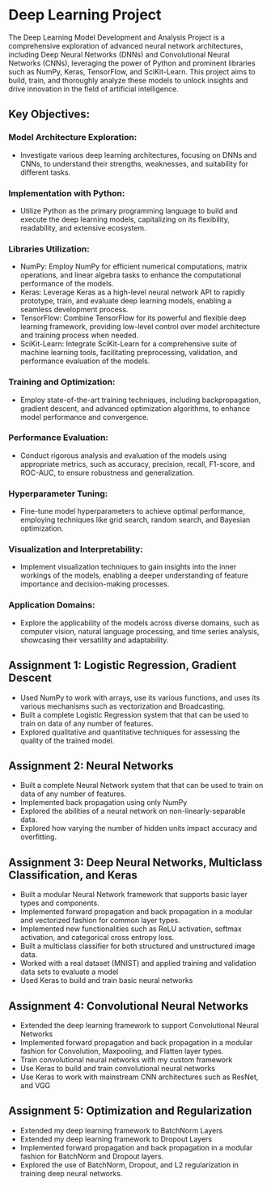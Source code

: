 # Deep Learning Project
The Deep Learning Model Development and Analysis Project is a comprehensive exploration of advanced neural network architectures, including Deep Neural Networks (DNNs) and Convolutional Neural Networks (CNNs), leveraging the power of Python and prominent libraries such as NumPy, Keras, TensorFlow, and SciKit-Learn. This project aims to build, train, and thoroughly analyze these models to unlock insights and drive innovation in the field of artificial intelligence.

## Key Objectives:

### Model Architecture Exploration: 
- Investigate various deep learning architectures, focusing on DNNs and CNNs, to understand their strengths, weaknesses, and suitability for different tasks.

### Implementation with Python:
- Utilize Python as the primary programming language to build and execute the deep learning models, capitalizing on its flexibility, readability, and extensive ecosystem.

### Libraries Utilization:

- NumPy: Employ NumPy for efficient numerical computations, matrix operations, and linear algebra tasks to enhance the computational performance of the models.
- Keras: Leverage Keras as a high-level neural network API to rapidly prototype, train, and evaluate deep learning models, enabling a seamless development process.
- TensorFlow: Combine TensorFlow for its powerful and flexible deep learning framework, providing low-level control over model architecture and training process when needed.
- SciKit-Learn: Integrate SciKit-Learn for a comprehensive suite of machine learning tools, facilitating preprocessing, validation, and performance evaluation of the models.
### Training and Optimization: 
- Employ state-of-the-art training techniques, including backpropagation, gradient descent, and advanced optimization algorithms, to enhance model performance and convergence.

### Performance Evaluation: 
- Conduct rigorous analysis and evaluation of the models using appropriate metrics, such as accuracy, precision, recall, F1-score, and ROC-AUC, to ensure robustness and generalization.

### Hyperparameter Tuning: 
- Fine-tune model hyperparameters to achieve optimal performance, employing techniques like grid search, random search, and Bayesian optimization.

### Visualization and Interpretability: 
- Implement visualization techniques to gain insights into the inner workings of the models, enabling a deeper understanding of feature importance and decision-making processes.

### Application Domains: 
- Explore the applicability of the models across diverse domains, such as computer vision, natural language processing, and time series analysis, showcasing their versatility and adaptability.

## Assignment 1: Logistic Regression, Gradient Descent
- Used NumPy to work with arrays, use its various functions, and uses its various mechanisms such as vectorization and Broadcasting.
- Built a complete Logistic Regression system that that can be used to train on data of any number of features.
- Explored qualitative and quantitative techniques for assessing the quality of the trained model.
## Assignment 2: Neural Networks
- Built a complete Neural Network system that that can be used to train on data of any number of features.
- Implemented back propagation using only NumPy
- Explored the abilities of a neural network on non-linearly-separable data.
- Explored how varying the number of hidden units impact accuracy and overfitting.
## Assignment 3: Deep Neural Networks, Multiclass Classification, and Keras
- Built a modular Neural Network framework that supports basic layer types and components.
- Implemented forward propagation and back propagation in a modular and vectorized fashion for common layer types.
- Implemented new functionalities such as ReLU activation, softmax activation, and categorical cross entropy loss.
- Built a multiclass classifier for both structured and unstructured image data.
- Worked with a real dataset (MNIST) and applied training and validation data sets to evaluate a model
- Used Keras to build and train basic neural networks
## Assignment 4: Convolutional Neural Networks
- Extended the deep learning framework to support Convolutional Neural Networks
- Implemented forward propagation and back propagation in a modular fashion for Convolution, Maxpooling, and Flatten layer types.
- Train convolutional neural networks with my custom framework
- Use Keras to build and train convolutional neural networks
- Use Keras to work with mainstream CNN architectures such as ResNet, and VGG
## Assignment 5: Optimization and Regularization
- Extended my deep learning framework to BatchNorm Layers
- Extended my deep learning framework to Dropout Layers
- Implemented forward propagation and back propagation in a modular fashion for BatchNorm and Dropout layers.
- Explored the use of BatchNorm, Dropout, and L2 regularization in training deep neural networks.
